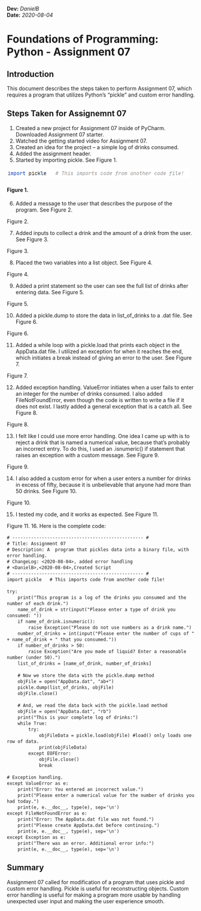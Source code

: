 **Dev:** *DanielB*  
**Date:** *2020-08-04*
# Foundations of Programming: Python - Assignment 07

## Introduction
This document describes the steps taken to perform Assignment 07, which requires a program that utilizes Python’s “pickle” and custom error handling.

## Steps Taken for Assignemnt 07
1.	Created a new project for Assignment 07 inside of PyCharm. Downloaded Assignment 07 starter.
2.	Watched the getting started video for Assignment 07.
3.	Created an idea for the project – a simple log of drinks consumed.
4.	Added the assignment header.
5.	Started by importing pickle. See Figure 1.

![Figure 1](https://github.com/curraxuw/IntroToProg-Python-Mod07/blob/master/docs/Figure1.png?raw=true)
#### Figure 1.

6.	Added a message to the user that describes the purpose of the program. See Figure 2.
 
Figure 2.

7.	Added inputs to collect a drink and the amount of a drink from the user. See Figure 3.
 
Figure 3.

8.	Placed the two variables into a list object. See Figure 4.
 
Figure 4.

9.	Added a print statement so the user can see the full list of drinks after entering data. See Figure 5.
 
Figure 5.



10.	Added a pickle.dump to store the data in list_of_drinks to a .dat file. See Figure 6.
 
Figure 6.

11.	Added a while loop with a pickle.load that prints each object in the AppData.dat file. I utilized an exception for when it reaches the end, which initiates a break instead of giving an error to the user. See Figure 7.
 

Figure 7.

12.	Added exception handling. ValueError initiates when a user fails to enter an integer for the number of drinks consumed. I also added FileNotFoundError, even though the code is written to write a file if it does not exist. I lastly added a general exception that is a catch all. See Figure 8.
 
Figure 8.

13.	I felt like I could use more error handling. One idea I came up with is to reject a drink that is named a numerical value, because that’s probably an incorrect entry. To do this, I used an .isnumeric() if statement that raises an exception with a custom message. See Figure 9.


 
Figure 9.

14.	I also added a custom error for when a user enters a number for drinks in excess of fifty, because it is unbelievable that anyone had more than 50 drinks. See Figure 10.
 
Figure 10.

15.	I tested my code, and it works as expected. See Figure 11.
 
Figure 11.
16.	Here is the complete code:
```
# ------------------------------------------------- #
# Title: Assignment 07
# Description: A  program that pickles data into a binary file, with error handling.
# ChangeLog: <2020-08-04>, added error handling
# <DanielB>,<2020-08-04>,Created Script
# ------------------------------------------------- #
import pickle   # This imports code from another code file!

try:
    print("This program is a log of the drinks you consumed and the number of each drink.")
    name_of_drink = str(input("Please enter a type of drink you consumed: "))
    if name_of_drink.isnumeric():
        raise Exception("Please do not use numbers as a drink name.")
    number_of_drinks = int(input("Please enter the number of cups of " + name_of_drink + " that you consumed."))
    if number_of_drinks > 50:
        raise Exception("Are you made of liquid? Enter a reasonable number (under 50).")
    list_of_drinks = [name_of_drink, number_of_drinks]

    # Now we store the data with the pickle.dump method
    objFile = open("AppData.dat", "ab+")
    pickle.dump(list_of_drinks, objFile)
    objFile.close()

    # And, we read the data back with the pickle.load method
    objFile = open("AppData.dat", "rb")
    print("This is your complete log of drinks:")
    while True:
        try:
            objFileData = pickle.load(objFile) #load() only loads one row of data.
            print(objFileData)
        except EOFError:
            objFile.close()
            break

# Exception handling.
except ValueError as e:
    print("Error: You entered an incorrect value.")
    print("Please enter a numerical value for the number of drinks you had today.")
    print(e, e.__doc__, type(e), sep='\n')
except FileNotFoundError as e:
    print("Error: The AppData.dat file was not found.")
    print("Please create AppData.dat before continuing.")
    print(e, e.__doc__, type(e), sep='\n')
except Exception as e:
    print("There was an error. Additional error info:")
    print(e, e.__doc__, type(e), sep='\n')
```

## Summary
Assignment 07 called for modification of a program that uses pickle and custom error handling. Pickle is useful for reconstructing objects. Custom error handling is useful for making a program more usable by handling unexpected user input and making the user experience smooth.
